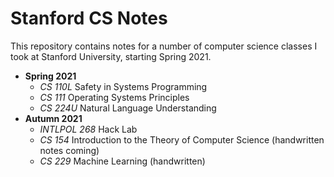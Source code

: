# Stanford CS Notes

This repository contains notes for a number of computer science classes I took at Stanford University, starting Spring 2021.

* **Spring 2021**
    - *CS 110L* Safety in Systems Programming
    - *CS 111* Operating Systems Principles
    - *CS 224U* Natural Language Understanding
* **Autumn 2021**
    - *INTLPOL 268* Hack Lab
    - *CS 154* Introduction to the Theory of Computer Science (handwritten notes coming)
    - *CS 229* Machine Learning (handwritten)